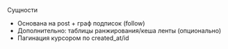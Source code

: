 Сущности
- Основана на post + граф подписок (follow)
- Дополнительно: таблицы ранжирования/кеша ленты (опционально)
- Пагинация курсором по created_at/id